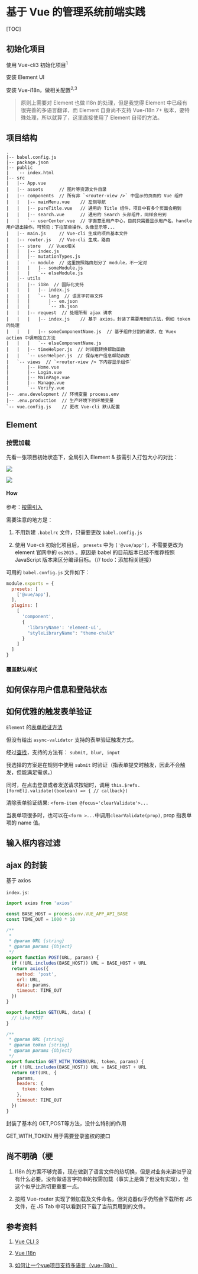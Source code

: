 # 基于 Vue 的管理系统前端实践

[TOC]

## 初始化项目

使用 Vue-cli3 初始化项目<sup>1</sup>

安装 Element UI

安装 Vue-i18n，做相关配置<sup>2,3</sup>

> 原则上需要对 Element 也做 I18n 的处理，但是我觉得 Element 中已经有很完善的多语言翻译，而 Element 自身尚不支持 Vue-i18n 7+ 版本，要特殊处理，所以就算了，这里直接使用了 Element 自带的方法。

## 项目结构

```
.
|-- babel.config.js
|-- package.json
|-- public
|   `-- index.html
|-- src
|   |-- App.vue
|   |-- assets      // 图片等资源文件目录
|   |-- components  // 所有非 `<router-view />` 中显示的页面的 Vue 组件
|   |   |-- mainMenu.vue    // 左侧导航
|   |   |-- pureTitle.vue   // 通用的 Title 组件，项目中有多个页面会用到
|   |   |-- search.vue      // 通用的 Search 头部组件，同样会用到
|   |   `-- userCenter.vue  // 字面意思用户中心，目前只需要显示用户名，handle 用户退出操作。可预见：下拉菜单操作、头像显示等...
|   |-- main.js     // Vue-cli 生成的项目基本文件
|   |-- router.js   // Vue-cli 生成，路由
|   |-- store   // Vuex相关
|   |   |-- index.js
|   |   |-- mutationTypes.js
|   |   `-- module  // 这里按照路由划分了 module，不一定对
|   |   |   |-- someModule.js
|   |   |   `-- elseModule.js
|   |-- utils
|   |   |-- i18n  // 国际化支持
|   |   |   |-- index.js
|   |   |   `-- lang  // 语言字符串文件
|   |   |       |-- en.json
|   |   |       `-- zh.json
|   |   |-- request  // 处理所有 ajax 请求
|   |   |   |-- index.js    // 基于 axios，封装了需要用到的方法，例如 token 的处理
|   |   |   |-- someComponentName.js  // 基于组件分割的请求，在 Vuex action 中调用独立方法
|   |   |   `-- elseComponentName.js
|   |   |-- timeHelper.js  // 时间戳转换帮助函数
|   |   `-- userHelper.js  // 保存用户信息帮助函数
|   `-- views  // `<router-view /> 下内容显示组件`
|       |-- Home.vue
|       |-- Login.vue
|       |-- MainPage.vue
|       |-- Manage.vue
|       `-- Verify.vue
|-- .env.development // 环境变量 process.env
|-- .env.production  // 生产环境下的环境变量
`-- vue.config.js    // 更改 Vue-cli 默认配置
```

## Element 

### 按需加载

先看一张项目初始状态下，全局引入 Element & 按需引入打包大小的对比：

![](../pics/vue-manage-sys/2018-8-8_16-16-57.jpg)

![](../pics/vue-manage-sys/2018-8-8_16-16-27.jpg)

#### How

参考：[按需引入](https://element.eleme.io/#/zh-CN/component/quickstart#an-xu-yin-ru)

需要注意的地方是：

1. 不用新建 `.babelrc` 文件，只需要更改 `babel.config.js`

2. 使用 Vue-cli 初始化项目后， `presets` 中为 `['@vue/app']`，不需要更改为 element 官网中的 `es2015` 。原因是 babel 的目前版本已经不推荐按照 JavaScript 版本来区分编译目标。（// todo：添加相关链接）

可用的 `babel.config.js` 文件如下：

```javascript
module.exports = {
  presets: [
    ['@vue/app'],
  ],
  plugins: [
    [
      'component',
      {
        'libraryName': 'element-ui',
        "styleLibraryName": "theme-chalk"
      }
    ]
  ]
}
```

#### 覆盖默认样式

## 如何保存用户信息和登陆状态

## 如何优雅的触发表单验证

`Element` 的[表单验证方法](https://element.eleme.io/#/zh-CN/component/form#form-attributes#biao-dan-yan-zheng)

但没有给出 `async-validator` 支持的表单验证触发方式。

经过[查找](https://regular-ui.github.io/ui-field/validation/)，支持的方法有： `submit, blur, input`

我选择的方案是在规则中使用 `submit` 时验证（指表单提交时触发，因此不会触发，但能满足需求。）

同时，在点击登录或者发送请求按钮时，调用 `this.$refs.[formEl].validate((boolean) => { // callback})`

清除表单验证结果: `<form-item @focus='clearValidate'>...`

当表单项很多时，也可以在`<form >...`中调用`clearValidate(prop)`, prop 指表单项的 name 值。

## 输入框内容过滤

## ajax 的封装

基于 axios

`index.js`:

```javascript
import axios from 'axios'

const BASE_HOST = process.env.VUE_APP_API_BASE
const TIME_OUT = 1000 * 10

/**
 *
 * @param URL {string}
 * @param params {Object}
 */
export function POST(URL, params) {
  if (!URL.includes(BASE_HOST)) URL = BASE_HOST + URL
  return axios({
    method: 'post',
    url: URL,
    data: params,
    timeout: TIME_OUT
  })
}

export function GET(URL, data) {
  // like POST
}

/**
 * @param URL {string}
 * @param token {string}
 * @param params {Object}
 */
export function GET_WITH_TOKEN(URL, token, params) {
  if (!URL.includes(BASE_HOST)) URL = BASE_HOST + URL
  return GET(URL, {
    params,
    headers: {
      token: token
    },
    timeout: TIME_OUT
  })
}

```

封装了基本的 GET,POST等方法，没什么特别的作用

GET_WITH_TOKEN 用于需要登录鉴权的接口

## 尚不明确（梗

1. I18n 的方案不够完善，现在做到了语言文件的热切换，但是对业务来讲似乎没有什么必要。没有做语言字符串的按需加载（事实上是做了但没有实现），但这个似乎比热切更重要一点。

2. 按照 Vue-router 实现了懒加载及文件命名，但浏览器似乎仍然会下载所有 JS 文件，在 JS Tab 中可以看到只下载了当前页用到的文件。

## 参考资料

1. [Vue CLI 3](https://cli.vuejs.org/guide/)

2. [Vue I18n](https://kazupon.github.io/vue-i18n/)

3. [如何让一个vue项目支持多语言（vue-i18n）](https://segmentfault.com/a/1190000015008808)

